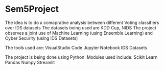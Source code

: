 # Sem5Project

The idea is to do a comaprative analysis between different Voting classifiers over IDS datasets
The datasets being used are KDD Cup, NIDS
The project observes a joint use of Machine Learning (using Ensemble Learning) and Cyber Security (using IDS Datasets)

The tools used are:
VisualStudio Code
Jupyter Notebook
IDS Datasets

The project is being done using Python.
Modules used include:
  Scikit Learn
  Pandas
  Numpy
  Streamlit
